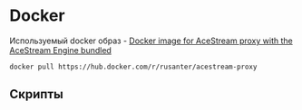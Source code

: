 # Docker
Используемый docker образ - [Docker image for AceStream proxy with the AceStream Engine bundled](https://hub.docker.com/r/rusanter/acestream-proxy)
```
docker pull https://hub.docker.com/r/rusanter/acestream-proxy
```
## Скрипты
